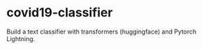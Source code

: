 # covid19-classifier
Build a text classifier with transformers (huggingface) and Pytorch Lightning.
